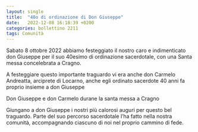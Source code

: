 ```yaml
---
layout: single
title:  "40o di ordinazione di Don Giuseppe"
date:   2022-12-08 16:18:39 +0200
categories: bollettino 2211
tags: Comunità
---
```


Sabato 8 ottobre 2022 abbiamo festeggiato il nostro caro e indimenticato don Giuseppe per il suo 40esimo di ordinazione sacerdotale, con una Santa messa concelebrata a Cragno.

A festeggiare questo importante traguardo vi era anche don Carmelo Andreatta, arciprete di Locarno, anche egli ordinato sacerdote 40 anni fa proprio insieme a don Giuseppe






Don Giuseppe e don Carmelo durane la santa messa a Cragno


Giungano a don Giuseppe i nostri più calorosi auguri per questo bel traguardo. Parte del suo percorso sacerdotale l’ha fatto nella nostra comunità, accompagnando ciascuno di noi nel proprio cammino di fede.

